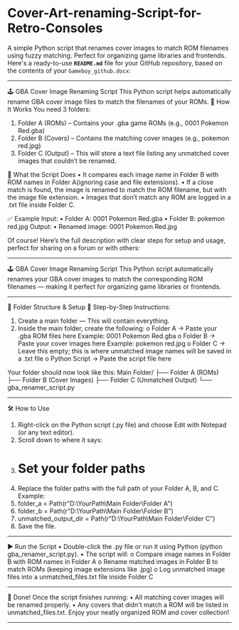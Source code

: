 # Cover-Art-renaming-Script-for-Retro-Consoles
A simple Python script that renames  cover images to match ROM filenames using fuzzy matching. Perfect for organizing game libraries and frontends.
Here's a ready-to-use **`README.md`** file for your GitHub repository, based on the contents of your `Gameboy_github.docx`:

---

🕹️ GBA Cover Image Renaming Script
This Python script helps automatically rename GBA cover image files to match the filenames of your ROMs.
📁 How It Works
You need 3 folders:
1.	Folder A (ROMs) – Contains your .gba game ROMs (e.g., 0001 Pokemon Red.gba)
2.	Folder B (Covers) – Contains the matching cover images (e.g., pokemon red.jpg)
3.	Folder C  (Output) – This will store a text file listing any unmatched cover images that couldn’t be renamed.


🔁 What the Script Does
•	It compares each image name in Folder B with ROM names in Folder A(ignoring case and file extensions).
•	If a close match is found, the image is renamed to match the ROM filename, but with the image file extension.
•	Images that don’t match any ROM are logged in a .txt file inside Folder C.


✅ Example
Input:
•	Folder A: 0001 Pokemon Red.gba
•	Folder B: pokemon red.jpg
Output:
•	Renamed image: 0001 Pokemon Red.jpg

Of course! Here’s the full description with clear steps for setup and usage, perfect for sharing on a forum or with others:
________________________________________
🕹️ GBA Cover Image Renaming Script
This Python script automatically renames your GBA cover images to match the corresponding ROM filenames — making it perfect for organizing game libraries or frontends.
________________________________________
📁 Folder Structure & Setup
🔧 Step-by-Step Instructions:
1.	Create a main folder — This will contain everything.
2.	Inside the main folder, create the following:
o	Folder A → Paste your .gba ROM files here
Example: 0001 Pokemon Red.gba
o	Folder B → Paste your cover images here
Example: pokemon red.jpg
o	Folder C → Leave this empty; this is where unmatched image names will be saved in a .txt file
o	Python Script → Paste the script file here

Your folder should now look like this:
Main Folder/
├── Folder A (ROMs)
├── Folder B (Cover Images)
├── Folder C (Unmatched Output)
└── gba_renamer_script.py
________________________________________
🛠️ How to Use
1.	Right-click on the Python script (.py file) and choose Edit with Notepad (or any text editor).
2.	Scroll down to where it says:
3.	# Set your folder paths
4.	Replace the folder paths with the full path of your Folder A, B, and C. Example:
5.	folder_a = Path(r"D:\YourPath\Main Folder\Folder A")
6.	folder_b = Path(r"D:\YourPath\Main Folder\Folder B")
7.	unmatched_output_dir = Path(r"D:\YourPath\Main Folder\Folder C")
8.	Save the file.
________________________________________
▶️ Run the Script
•	Double-click the .py file or run it using Python (python gba_renamer_script.py).
•	The script will:
o	Compare image names in Folder B with ROM names in Folder A
o	Rename matched images in Folder B to match ROMs (keeping image extensions like .jpg)
o	Log unmatched image files into a unmatched_files.txt file inside Folder C
________________________________________
🎉 Done!
Once the script finishes running:
•	All matching cover images will be renamed properly.
•	Any covers that didn't match a ROM will be listed in unmatched_files.txt.
Enjoy your neatly organized ROM and cover collection!
________________________________________



